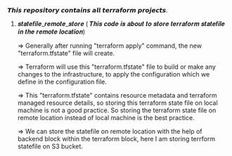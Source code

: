 
𝙏𝙝𝙞𝙨 𝙧𝙚𝙥𝙤𝙨𝙞𝙩𝙤𝙧𝙮 𝙘𝙤𝙣𝙩𝙖𝙞𝙣𝙨 𝙖𝙡𝙡 𝙩𝙚𝙧𝙧𝙖𝙛𝙤𝙧𝙢 𝙥𝙧𝙤𝙟𝙚𝙘𝙩𝙨.


 1. 𝒔𝒕𝒂𝒕𝒆𝒇𝒊𝒍𝒆_𝒓𝒆𝒎𝒐𝒕𝒆_𝒔𝒕𝒐𝒓𝒆 ( 𝑻𝒉𝒊𝒔 𝒄𝒐𝒅𝒆 𝒊𝒔 𝒂𝒃𝒐𝒖𝒕 𝒕𝒐 𝒔𝒕𝒐𝒓𝒆 𝒕𝒆𝒓𝒓𝒂𝒇𝒐𝒓𝒎 𝒔𝒕𝒂𝒕𝒆𝒇𝒊𝒍𝒆 𝒊𝒏 𝒕𝒉𝒆 𝒓𝒆𝒎𝒐𝒕𝒆 𝒍𝒐𝒄𝒂𝒕𝒊𝒐𝒏)

      => Generally after running "terraform apply" command, the new "terraform.tfstate" file will create.

      => Terraform will use this "terraform.tfstate" file to build or make any changes to the infrastructure, to apply the configuration which we define in the                   configuration file.

      => This "terraform.tfstate" contains resource metadata and terraform managed resource details, so storing this terraform state file on local machine is not a good           practice. So storing the terraform state file on remote location instead of local machine is the best practice.

      => We can store the statefile on remote location with the help of backend block within the terraform block, here I am storing terrform statefile  on S3 bucket.


